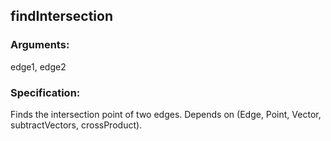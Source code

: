 ## findIntersection
### Arguments: 
edge1, edge2
### Specification: 
Finds the intersection point of two edges. Depends on (Edge, Point, Vector, subtractVectors, crossProduct).
